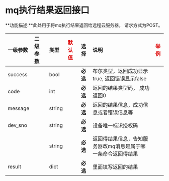 # mq执行结果返回接口

**功能描述:**此处用于将mq执行结果返回给远程云服务器， 请求方式为POST。

| **一级参数** | 二级参数 | 类型 | <font color="#dd0000">默认值</font> | 选择 | 说明 | <font color="#dd0000">举例</font> |
| :--- | :--- | :--- | :--- | :--- | :--- | ---- |
| success |  | bool |  | **必选** | 布尔类型，返回成功显示true, 返回错误显示false |  |
| code |  | int |  | **必选** | 返回的结果类型码， 成功返回0 |  |
| message |  | string |  | **必选** | 返回的结果信息，成功信息或者错误信息等 |  |
| dev\_sno |  | string |  | **必选** | 设备唯一标识授权码 |  |
|  |  | string |  | **必选** | 返回得结果信息，告知服务器改mq消息是属于哪一条命令返回得结果 |  |
| result |  | dict |  | **必选** | 里面填写返回的结果 |  |

